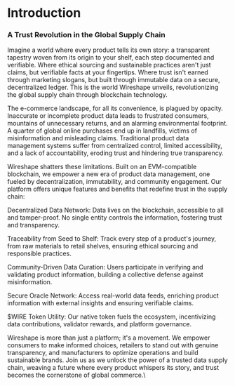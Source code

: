 # Introduction

### A Trust Revolution in the Global Supply Chain

Imagine a world where every product tells its own story: a transparent tapestry woven from its origin to your shelf, each step documented and verifiable. Where ethical sourcing and sustainable practices aren't just claims, but verifiable facts at your fingertips. Where trust isn't earned through marketing slogans, but built through immutable data on a secure, decentralized ledger. This is the world Wireshape unveils, revolutionizing the global supply chain through blockchain technology.

The e-commerce landscape, for all its convenience, is plagued by opacity. Inaccurate or incomplete product data leads to frustrated consumers, mountains of unnecessary returns, and an alarming environmental footprint. A quarter of global online purchases end up in landfills, victims of misinformation and misleading claims. Traditional product data management systems suffer from centralized control, limited accessibility, and a lack of accountability, eroding trust and hindering true transparency.

Wireshape shatters these limitations. Built on an EVM-compatible blockchain, we empower a new era of product data management, one fueled by decentralization, immutability, and community engagement. Our platform offers unique features and benefits that redefine trust in the supply chain:

Decentralized Data Network: Data lives on the blockchain, accessible to all and tamper-proof. No single entity controls the information, fostering trust and transparency.

Traceability from Seed to Shelf: Track every step of a product's journey, from raw materials to retail shelves, ensuring ethical sourcing and responsible practices.

Community-Driven Data Curation: Users participate in verifying and validating product information, building a collective defense against misinformation.

Secure Oracle Network: Access real-world data feeds, enriching product information with external insights and ensuring verifiable claims.

$WIRE Token Utility: Our native token fuels the ecosystem, incentivizing data contributions, validator rewards, and platform governance.

Wireshape is more than just a platform; it's a movement. We empower consumers to make informed choices, retailers to stand out with genuine transparency, and manufacturers to optimize operations and build sustainable brands. Join us as we unlock the power of a trusted data supply chain, weaving a future where every product whispers its story, and trust becomes the cornerstone of global commerce.\
